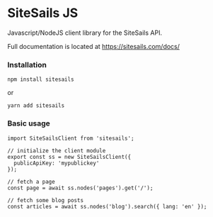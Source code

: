 # SiteSails JS
Javascript/NodeJS client library for the SiteSails API.

Full documentation is located at https://sitesails.com/docs/

### Installation

```
npm install sitesails
```

or

```
yarn add sitesails
```

### Basic usage

```
import SiteSailsClient from 'sitesails';

// initialize the client module
export const ss = new SiteSailsClient({
  publicApiKey: 'mypublickey'
});

// fetch a page
const page = await ss.nodes('pages').get('/');

// fetch some blog posts
const articles = await ss.nodes('blog').search({ lang: 'en' });
```
